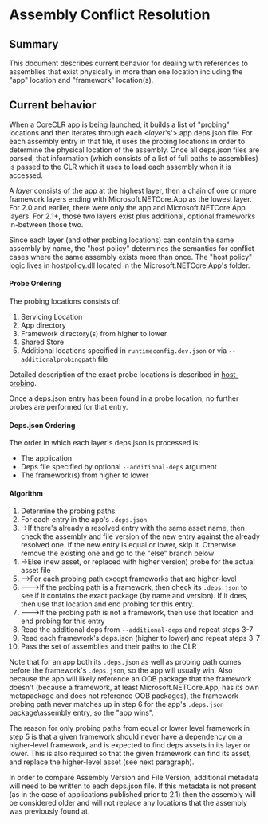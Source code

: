 
# Assembly Conflict Resolution

## Summary
This document describes current behavior for dealing with references to assemblies that exist physically in more than one location including the "app" location and "framework" location(s).

## Current behavior

When a CoreCLR app is being launched, it builds a list of "probing" locations and then iterates through each <*layer*'s'>.app.deps.json file. For each assembly entry in that file, it uses the probing locations in order to determine the physical location of the assembly. Once all deps.json files are parsed, that information (which consists of a list of full paths to assemblies) is passed to the CLR which it uses to load each assembly when it is accessed.

A *layer* consists of the app at the highest layer, then a chain of one or more framework layers ending with Microsoft.NETCore.App as the lowest layer. For 2.0 and earlier, there were only the app and Microsoft.NETCore.App layers. For 2.1+, those two layers exist plus additional, optional frameworks in-between those two.

Since each layer (and other probing locations) can contain the same assembly by name, the "host policy" determines the semantics for conflict cases where the same assembly exists more than once. The "host policy" logic lives in hostpolicy.dll located in the Microsoft.NETCore.App's folder.

#### Probe Ordering
The probing locations consists of:
1.  Servicing Location
1.  App directory
1.  Framework directory(s) from higher to lower
1.  Shared Store
1.  Additional locations specified in `runtimeconfig.dev.json` or via `--additionalprobingpath` file

Detailed description of the exact probe locations is described in [host-probing](host-probing.md).

Once a deps.json entry has been found in a probe location, no further probes are performed for that entry.

#### Deps.json Ordering
The order in which each layer's deps.json is processed is:
*   The application
*   Deps file specified by optional `--additional-deps` argument
*   The framework(s) from higher to lower

#### Algorithm
1. Determine the probing paths
1. For each entry in the app's `.deps.json`
1. ->If there's already a resolved entry with the same asset name, then check the assembly and file version of the new entry against the already resolved one. If the new entry is equal or lower, skip it. Otherwise remove the existing one and go to the "else" branch below
1. ->Else (new asset, or replaced with higher version) probe for the actual asset file
1. -->For each probing path except frameworks that are higher-level
1. --->If the probing path is a framework, then check its `.deps.json` to see if it contains the exact package (by name and version). If it does, then use that location and end probing for this entry.
1. --->If the probing path is not a framework, then use that location and end probing for this entry
1. Read the additional deps from `--additional-deps` and repeat steps 3-7
1. Read each framework's deps.json (higher to lower) and repeat steps 3-7
1. Pass the set of assemblies and their paths to the CLR

Note that for an app both its `.deps.json` as well as probing path comes before the framework's `.deps.json`, so the app will usually win. Also because the app will likely reference an OOB package that the framework doesn't (because a framework, at least Microsoft.NETCore.App, has its own metapackage and does not reference OOB packages), the framework probing path never matches up in step 6 for the app's `.deps.json` package\assembly entry, so the "app wins".

The reason for only probing paths from equal or lower level framework in step 5 is that a given framework should never have a dependency on a higher-level framework, and is expected to find deps assets in its layer or lower. This is also required so that the given framework can find its asset, and replace the higher-level asset (see next paragraph).

In order to compare Assembly Version and File Version, additional metadata will need to be written to each deps.json file. If this metadata is not present (as in the case of applications published prior to 2.1) then the assembly will be considered older and will not replace any locations that the assembly was previously found at.
